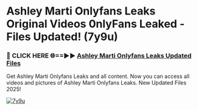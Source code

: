 # Ashley Marti Onlyfans Leaks Original Videos 0nlyFans Leaked - Files Updated! (7y9u)

<h3>🔴 CLICK HERE 🌐==►► <a href="https://tinyurl.com/3hn5wdd3" rel="nofollow">Ashley Marti Onlyfans Leaks Updated Files</a></h3>

Get Ashley Marti Onlyfans Leaks and all content. Now you can access all videos and pictures of Ashley Marti Onlyfans Leaks. New Updated Files 2025!

[![7y9u](https://i.imgur.com/4HnBqBT.gif)](https://tinyurl.com/3hn5wdd3)
